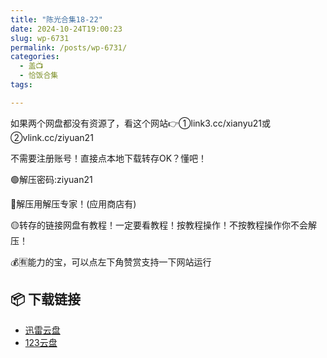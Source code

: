 ```yaml
---
title: "陈光合集18-22"
date: 2024-10-24T19:00:23
slug: wp-6731
permalink: /posts/wp-6731/
categories:
  - 盖📺
  - 恰饭合集
tags:

---
```


如果两个网盘都没有资源了，看这个网站👉①link3.cc/xianyu21或②vlink.cc/ziyuan21

不需要注册账号！直接点本地下载转存OK？懂吧！

🟢解压密码:ziyuan21

🔵解压用解压专家！(应用商店有)

🟡转存的链接网盘有教程！一定要看教程！按教程操作！不按教程操作你不会解压！

💰🈶能力的宝，可以点左下角赞赏支持一下网站运行

## 📦 下载链接
- [迅雷云盘](https://blziyuan21.com/pay-download/6731?key=427ea091b9&down_id=0)
- [123云盘](https://blziyuan21.com/pay-download/6731?key=427ea091b9&down_id=1)


